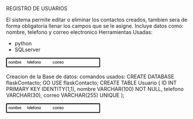 REGISTRO DE USUARIOS

El sistema permite editar o eliminar los contactos creados, tambien sera de forma obligatoria llenar los campos que se 
le asigne.
Incluye datos como: nombre, telefono y correo electronico
Herramientas Usadas:
- python
- SQLserver

![Image_Alt](https://github.com/Manu-Crack/SQLserverRegistro/blob/071ef7d75aad0d27fdb88eebafb6b2413ce92d74/image.png)

Creacion de la Base de datos:
comandos usados:
  CREATE DATABASE flaskContacto;
  GO
  USE flaskContacto;
  CREATE TABLE Usuario (
    ID INT PRIMARY KEY IDENTITY(1,1),
    nombre VARCHAR(100) NOT NULL,
    telefono VARCHAR(30),
    correo VARCHAR(255) UNIQUE
  );

![Image_Alt](https://github.com/Manu-Crack/SQLserverRegistro/blob/2d0bcf9acfa5faef3d2e2ce8737978eb3a05209f/image.png)
